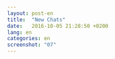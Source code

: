 ```yaml
---
layout: post-en
title:  "New Chats"
date:   2016-10-05 21:28:50 +0200
lang: en
categories: en
screenshot: "07"
---
```

